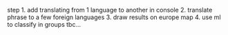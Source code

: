 step 1. add translating from 1 language to another in console
2. translate phrase to a few foreign languages
3. draw results on europe map 
4. use ml to classify in groups
tbc...
